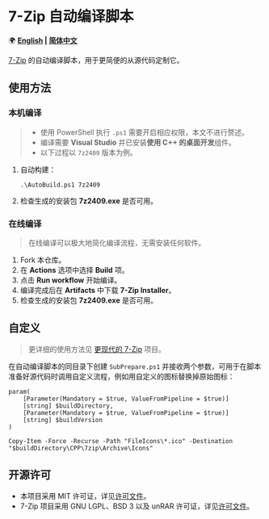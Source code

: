﻿# 7-Zip 自动编译脚本

🌍 **[English](README-EN.md) | [简体中文](README.md)**

[7-Zip](https://www.7-zip.org/) 的自动编译脚本，用于更简便的从源代码定制它。

## 使用方法

### 本机编译

> - 使用 PowerShell 执行 `.ps1` 需要开启相应权限，本文不进行赘述。
> - 编译需要 **Visual Studio** 并已安装**使用 C++ 的桌面开发**组件。
> - 以下过程以 `7z2409` 版本为例。

1. 自动构建：

    ```pwsh
    .\AutoBuild.ps1 7z2409
    ```

2. 检查生成的安装包 **7z2409.exe** 是否可用。

### 在线编译

> 在线编译可以极大地简化编译流程，无需安装任何软件。

1. Fork 本仓库。
2. 在 **Actions** 选项中选择 **Build** 项。
3. 点击 **Run workflow** 开始编译。
4. 编译完成后在 **Artifacts** 中下载 **7-Zip Installer**。
5. 检查生成的安装包 **7z2409.exe** 是否可用。

## 自定义

> 更详细的使用方法见 [更现代的 7-Zip](https://123) 项目。

在自动编译脚本的同目录下创建 `SubPrepare.ps1` 并接收两个参数，可用于在脚本准备好源代码时调用自定义流程，例如用自定义的图标替换掉原始图标：

```pwsh
param(
    [Parameter(Mandatory = $true, ValueFromPipeline = $true)]
    [string] $buildDirectory,
    [Parameter(Mandatory = $true, ValueFromPipeline = $true)]
    [string] $buildVersion
)

Copy-Item -Force -Recurse -Path "FileIcons\*.ico" -Destination "$buildDirectory\CPP\7zip\Archive\Icons"
```

## 开源许可

- 本项目采用 MIT 许可证，详见[许可文件](LICENSE.md)。
- 7-Zip 项目采用 GNU LGPL、BSD 3 以及 unRAR 许可证，详见[许可文件](https://www.7-zip.org/license.txt)。
